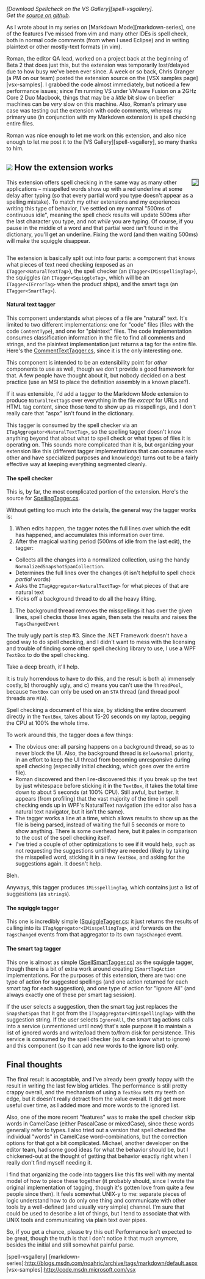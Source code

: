 <!-- New extension: Spellchecker -->

*[Download Spellcheck on the VS Gallery][spell-vsgallery].*<br />
*Get the [source on github][spell-github].*

As I wrote about in my series on [Markdown Mode][markdown-series], one of the features I've missed from vim and many other IDEs is spell check, both in normal code comments (from when I used Eclipse) and in writing plaintext or other mostly-text formats (in vim).

Roman, the editor QA lead, worked on a project back at the beginning of Beta 2 that does just this, but the extension was temporarily lost/delayed due to how busy we've been ever since.  A week or so back, Chris Granger (a PM on our team) posted the extension source on the [VSX samples page][vsx-samples].  I grabbed the code almost immediately, but noticed a few performance issues; since I'm running VS under VMware Fusion on a 2GHz Core 2 Duo Macbook, things that may be a *little* bit slow on beefier machines can be *very* slow on this machine.  Also, Roman's primary use case was testing out the extension with code comments, whereas my primary use (in conjunction with my Markdown extension) is spell checking entire files.

Roman was nice enough to let me work on this extension, and also nice enough to let me post it to the [VS Gallery][spell-vsgallery], so many thanks to him.

## ![][spell-icon] How the extension works

<img src="http://blogs.msdn.com/photos/noahric/images/9949207/original.aspx" style="float: right" border="1px" />

This extension offers spell checking in the same way as many other applications &ndash; misspelled words show up with a red underline at some delay after typing (so that every partial word you type doesn't appear as a spelling mistake).  To match my other extensions and my experiences writing this type of behavior, I've settled on my normal "500ms of continuous idle", meaning the spell check results will update 500ms after the last character you type, and not *while* you are typing.  Of course, if you pause in the middle of a word and that partial word isn't found in the dictionary, you'll get an underline.  Fixing the word (and then waiting 500ms) will make the squiggle disappear.

<div style="clear: right"></div>

The extension is basically split out into four parts: a component that knows what pieces of text need checking (exposed as an `ITagger<NaturalTextTag>`), the spell checker (an `ITagger<IMisspellingTag>`), the squiggles (an `ITagger<SquiggleTag>`, which will be an `ITagger<IErrorTag>` when the product ships), and the smart tags (an `ITagger<SmartTag>`).

#### Natural text tagger

This component understands what pieces of a file are "natural" text.  It's limited to two different implementations: one for "code" files (files with the code `ContentType`), and one for "plaintext" files.  The code implementation consumes classification information in the file to find all comments and strings, and the plaintext implementation just returns a tag for the entire file.  Here's the [CommentTextTagger.cs][], since it is the only interesting one.

This component is intended to be an extensibility point for *other* components to use as well, though we don't provide a good framework for that.  A few people have thought about it, but nobody decided on a best practice (use an MSI to place the definition assembly in a known place?).

If it was extensible, I'd add a tagger to the Markdown Mode extension to produce `NaturalTextTag`s over everything in the file *except* for URLs and HTML tag content, since those tend to show up as misspellings, and I don't really care that "aspx" isn't found in the dictionary.

This tagger is consumed by the spell checker via an `ITagAggregator<NaturalTextTag>`, so the spelling tagger doesn't know anything beyond that about what to spell check or what types of files it is operating on.  This sounds more complicated than it is, but organizing your extension like this (different tagger implementations that can consume each other and have specialized purposes and knowledge) turns out to be a fairly effective way at keeping everything segmented cleanly.

#### The spell checker

This is, by far, the most complicated portion of the extension.  Here's the source for [SpellingTagger.cs][].

Without getting too much into the details, the general way the tagger works is:

 1. When edits happen, the tagger notes the full lines over which the edit has happened, and accumulates this information over time.
 1. After the magical waiting period (500ms of idle from the last edit), the tagger:
   * Collects all the changes into a normalized collection, using the handy `NormalizedSnapshotSpanCollection`.
   * Determines the full lines over the changes (it isn't helpful to spell check *partial* words)
   * Asks the `ITagAggregator<NaturalTextTag>` for what pieces of that are natural text
   * Kicks off a background thread to do all the heavy lifting.
 1. The background thread removes the misspellings it has over the given lines, spell checks those lines again, then sets the results and raises the `TagsChangedEvent`

The truly ugly part is step #3.  Since the .NET Framework doesn't have a good way to do spell checking, and I didn't want to mess with the licensing and trouble of finding some other spell checking library to use, I use a WPF `TextBox` to do the spell checking.

Take a deep breath, it'll help.

It is truly horrendous to have to do this, and the result is both a) immensely costly, b) thoroughly ugly, and c) means you can't use the `ThreadPool`, because `TextBox` can only be used on an `STA` thread (and thread pool threads are `MTA`).

Spell checking a document of this size, by sticking the entire document directly in the `TextBox`, takes about 15-20 seconds on my laptop, pegging the CPU at 100% the whole time.

To work around this, the tagger does a few things:

 * The obvious one: all parsing happens on a background thread, so as to never block the UI.  Also, the background thread is `BelowNormal` priority, in an effort to keep the UI thread from becoming unresponsive during spell checking (especially initial checking, which goes over the entire file).
 * Roman discovered and then I re-discovered this: if you break up the text by just whitespace before sticking it in the `TextBox`, it takes the total time down to about 5 seconds (at 100% CPU).  Still awful, but better.  It appears (from profiling) that the vast majority of the time in spell checking ends up in WPF's NaturalText navigation (the editor also has a natural text navigator, but it isn't the same).
 * The tagger works a line at a time, which allows results to show up as the file is being parsed, instead of waiting the full 5 seconds or more to show anything.  There is some overhead here, but it pales in comparison to the cost of the spell checking itself.
 * I've tried a couple of other optimizations to see if it would help, such as not requesting the suggestions until they are needed (likely by taking the misspelled word, sticking it in a new `TextBox`, and asking for the suggestions again.  It doesn't help.

Bleh.

Anyways, this tagger produces `IMisspellingTag`, which contains just a list of suggestions (as `string`s).

#### The squiggle tagger

This one is incredibly simple ([SquiggleTagger.cs][]: it just returns the results of calling into its `ITagAggregator<IMisspellingTag>`, and forwards on the `TagsChanged` events from that aggregator to its own `TagsChanged` event.

#### The smart tag tagger

This one is almost as simple ([SpellSmartTagger.cs][]) as the squiggle tagger, though there is a bit of extra work around creating `ISmartTagAction` implementations.  For the purposes of this extension, there are two: one type of action for suggested spellings (and one action returned for each smart tag for each suggestion), and one type of action for "Ignore All" (and always exactly one of these per smart tag session).

If the user selects a suggestion, then the smart tag just replaces the `SnapshotSpan` that it got from the `ITagAggregator<IMisspellingTag>` with the suggestion string.  If the user selects `IgnoreAll`, the smart tag actions calls into a service (unmentioned until now) that's sole purpose it to maintain a list of ignored words and write/load them to/from disk for persistence.  This service is consumed by the spell checker (so it can know what to ignore) and this component (so it can add new words to the ignore list) only.

## Final thoughts

The final result is acceptable, and I've already been greatly happy with the result in writing the last few blog articles.  The performance is still pretty crappy overall, and the mechanism of using a `TextBox` sets my teeth on edge, but it doesn't really detract from the value overall.  It did get more useful over time, as I added more and more words to the ignored list.

Also, one of the more recent "features" was to make the spell checker skip words in CamelCase (either PascalCase or mixedCase), since these words generally refer to types.  I also tried out a version that spell checked the individual "words" in CamelCase word-combinations, but the correction options for that got a bit complicated.  Michael, another developer on the editor team, had some good ideas for what the behavior should be, but I chickened-out at the thought of getting that behavior exactly right when I really don't find myself needing it.

I find that organizing the code into taggers like this fits well with my mental model of how to piece these together (it probably should, since I wrote the original implementation of tagging, though it's gotten love from quite a few people since then).  It feels somewhat UNIX-y to me: separate pieces of logic understand how to do only one thing and communicate with other tools by a well-defined (and usually very simple) channel.  I'm sure that could be used to describe a lot of things, but I tend to associate that with UNIX tools and communicating via plain text over pipes.

So, if you get a chance, please try this out!  Performance isn't expected to be great, though the truth is that I don't notice it that much anymore, besides the initial and still somewhat painful parse.

 [spell-vsgallery]
 [markdown-series]:http://blogs.msdn.com/noahric/archive/tags/markdown/default.aspx
 [vsx-samples]:http://code.msdn.microsoft.com/vsx

<!-- images -->
 [spell-icon]:http://blogs.msdn.com/photos/noahric/images/9949206/original.aspx

<!-- github links -->
 [spell-github]:http://github.com/noahric/spellchecker
 [SpellingTagger.cs]:http://github.com/NoahRic/Spellchecker/blob/master/Spelling/SpellingTagger.cs
 [SquiggleTagger.cs]:http://github.com/NoahRic/Spellchecker/blob/master/Squiggles/SquiggleTagger.cs
 [SpellSmartTagger.cs]:http://github.com/NoahRic/Spellchecker/blob/master/SmartTag/SpellSmartTagger.cs
 [CommentTextTagger.cs]:http://github.com/NoahRic/Spellchecker/blob/master/NaturalTextTaggers/CommentTextTagger.cs